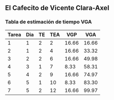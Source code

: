 ## El Cafecito de Vicente Clara-Axel

### Tabla de estimación de tiempo VGA

| Tarea | Dia | TE | TEA   | VGP   | VGA   |
| ----- | ----| ---| ----  | ----- | ----- |
| 	1   |  1  |  2 |  2    | 16.66 | 16.66 |
| 	2   |  1  |  2 |  4    | 16.66 | 33.32 |
|   3   |  2  |  2 |  6    | 16.66 | 49.98 |
|   4   |  3  |  1 |  7    | 8.33  | 58.31 |
|   5   |  4  |  2 |  9    | 16.66 | 74.97 |
|   6   |  5  |  1 |  10   | 8.33  | 83.30 |
|   7   |  5  |  2 |  12   | 16.66 | 99.97 |